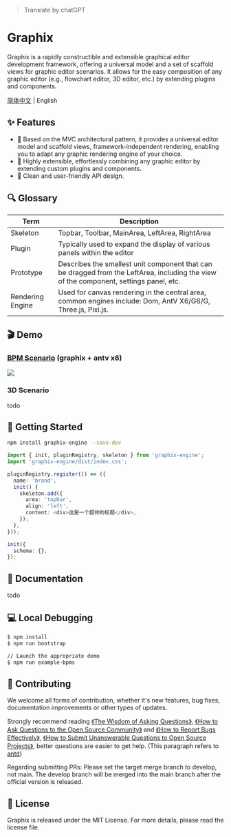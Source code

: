 > Translate by chatGPT
# Graphix
Graphix is a rapidly constructible and extensible graphical editor development framework, offering a universal model and a set of scaffold views for graphic editor scenarios. It allows for the easy composition of any graphic editor (e.g., flowchart editor, 3D editor, etc.) by extending plugins and components.

[简体中文](./README.md) | English

## ✨ Features
- 🧱 Based on the MVC architectural pattern, it provides a universal editor model and scaffold views, framework-independent rendering, enabling you to adapt any graphic rendering engine of your choice.
- 🧩 Highly extensible, effortlessly combining any graphic editor by extending custom plugins and components.
- 🔌 Clean and user-friendly API design.

## 🔍 Glossary
| Term              | Description                                                  |
| ----------------- | ------------------------------------------------------------ |
| Skeleton          | Topbar, Toolbar, MainArea, LeftArea, RightArea               |
| Plugin            | Typically used to expand the display of various panels within the editor |
| Prototype         | Describes the smallest unit component that can be dragged from the LeftArea, including the view of the component, settings panel, etc. |
| Rendering Engine  | Used for canvas rendering in the central area, common engines include: Dom, AntV X6/G6/G, Three.js, Pixi.js. |

## 🎬 Demo
### [BPM Scenario](./examples/bpms/) (graphix + antv x6)
[![](https://img.alicdn.com/imgextra/i4/O1CN01Mi0IFn1jgm6RmetQW_!!6000000004578-1-tps-1792-890.gif)](./examples/bpms/)
### 3D Scenario
todo

## 🚀 Getting Started
```bash
npm install graphix-engine --save-dev
```

```ts
import { init, pluginRegistry, skeleton } from 'graphix-engine';
import 'graphix-engine/dist/index.css';

pluginRegistry.register(() => ({
  name: 'brand',
  init() {
    skeleton.add({
      area: 'topbar',
      align: 'left',
      content: <div>这是一个超帅的标题</div>,
    });
  },
}));

init({
  schema: {},
});
```

## 📖 Documentation
todo

## 💻 Local Debugging

```bash
$ npm install
$ npm run bootstrap

// Launch the appropriate demo
$ npm run example-bpms
```

## 👥 Contributing

We welcome all forms of contribution, whether it's new features, bug fixes, documentation improvements or other types of updates.

Strongly recommend reading [《The Wisdom of Asking Questions》](https://github.com/ryanhanwu/How-To-Ask-Questions-The-Smart-Way), [《How to Ask Questions to the Open Source Community》](https://github.com/seajs/seajs/issues/545) and [《How to Report Bugs Effectively》](http://www.chiark.greenend.org.uk/%7Esgtatham/bugs-cn.html), [《How to Submit Unanswerable Questions to Open Source Projects》](https://zhuanlan.zhihu.com/p/25795393), better questions are easier to get help. (This paragraph refers to [antd](https://github.com/ant-design/ant-design))

Regarding submitting PRs:
Please set the target merge branch to develop, not main. The develop branch will be merged into the main branch after the official version is released.

## 📄 License

Graphix is released under the MIT License. For more details, please read the license file.
